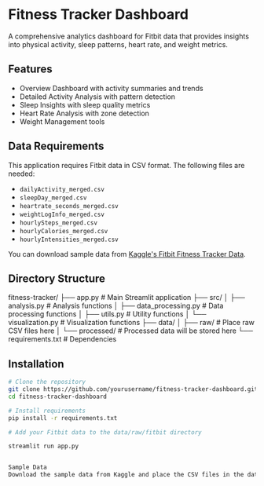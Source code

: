 # Fitness Tracker Dashboard

A comprehensive analytics dashboard for Fitbit data that provides insights into physical activity, sleep patterns, heart rate, and weight metrics.

## Features
- Overview Dashboard with activity summaries and trends
- Detailed Activity Analysis with pattern detection
- Sleep Insights with sleep quality metrics
- Heart Rate Analysis with zone detection
- Weight Management tools

## Data Requirements

This application requires Fitbit data in CSV format. The following files are needed:
- `dailyActivity_merged.csv`
- `sleepDay_merged.csv`
- `heartrate_seconds_merged.csv`
- `weightLogInfo_merged.csv`
- `hourlySteps_merged.csv`
- `hourlyCalories_merged.csv`
- `hourlyIntensities_merged.csv`

You can download sample data from [Kaggle's Fitbit Fitness Tracker Data](https://www.kaggle.com/datasets/arashnic/fitbit).

## Directory Structure

fitness-tracker/
├── app.py              # Main Streamlit application
├── src/
│   ├── analysis.py     # Analysis functions
│   ├── data_processing.py # Data processing functions
│   ├── utils.py        # Utility functions
│   └── visualization.py # Visualization functions
├── data/
│   ├── raw/            # Place raw CSV files here
│   └── processed/      # Processed data will be stored here
└── requirements.txt    # Dependencies

## Installation

```bash
# Clone the repository
git clone https://github.com/yourusername/fitness-tracker-dashboard.git
cd fitness-tracker-dashboard

# Install requirements
pip install -r requirements.txt

# Add your Fitbit data to the data/raw/fitbit directory

streamlit run app.py


Sample Data
Download the sample data from Kaggle and place the CSV files in the data/raw/fitbit directory.
